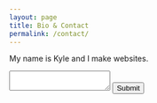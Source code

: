 ```yaml
---
layout: page
title: Bio & Contact
permalink: /contact/
---
```


My name is Kyle and I make websites.

<form action="https://formspree.io/kyle@kylegrover.com" method="POST">
<input style="display: none" name="_hpot">
<input style="display: none" name="_next" value="/thanks">
<textarea name="message"></textarea>
<input type="submit">
</form>